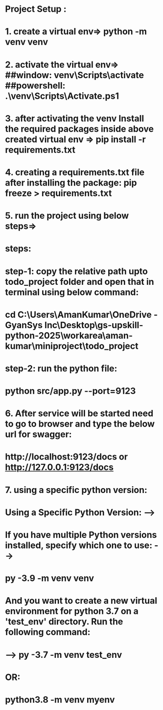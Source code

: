 # Project Setup :

# 1. create a virtual env=> python -m venv venv
# 2. activate the virtual env=>  ##window: venv\Scripts\activate ##powershell: .\venv\Scripts\Activate.ps1
# 3. after activating the venv Install the required packages inside above created virtual env =>  pip install -r requirements.txt

# 4. creating a requirements.txt file after installing the package: pip freeze > requirements.txt

# 5. run the project using below steps=>
 # steps:
 # step-1: copy the relative path upto todo_project folder and open that in terminal using below command:
 # cd C:\Users\AmanKumar\OneDrive - GyanSys Inc\Desktop\gs-upskill-python-2025\workarea\aman-kumar\miniproject\todo_project
 # step-2: run the python file:
   # python src/app.py --port=9123

# 6. After service will be started need to go to browser and type the below url for swagger:
# http://localhost:9123/docs or http://127.0.0.1:9123/docs


# 7. using a specific python version:

# Using a Specific Python Version: -->
# If you have multiple Python versions installed, specify which one to use: -->
# py -3.9 -m venv venv

# And you want to create a new virtual environment for python 3.7 on a 'test_env' directory. Run the following command:

# --> py -3.7 -m venv test_env


# OR:

# python3.8 -m venv myenv
